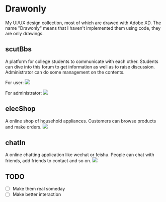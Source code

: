 # Drawonly
My UI/UX design collection, most of which are drawed with Adobe XD. The name "Drawonly" means that I haven't implemented them using code, they are only drawings.

## scutBbs
A platform for college students to communicate with each other. Students can dive into this forum to get information as well as to raise discussion. Administrator can do some management on the contents.

For user:
![](./gifs/scutbbs-user.gif)

For administrator:
![](./gifs/scutbbs-admin.gif)

## elecShop
A online shop of household appliances. Customers can browse products and make orders.
![](./gifs/elecshop.gif)

## chatIn
A online chatting application like wechat or feishu. People can chat with friends, add friends to contact and so on.
![](./gifs/chatin.gif)

## TODO
- [ ] Make them real someday
- [ ] Make better interaction